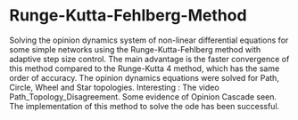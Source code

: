 # Runge-Kutta-Fehlberg-Method
Solving the opinion dynamics system of non-linear differential equations for some simple networks using the Runge-Kutta-Fehlberg method with adaptive step size control.
The main advantage is the faster convergence of this method compared to the Runge-Kutta 4 method, which has the same order of accuracy.
The opinion dynamics equations were solved for Path, Circle, Wheel and Star topologies. 
Interesting : The video Path_Topology_Disagreement. Some evidence of Opinion Cascade seen.
The implementation of this method to solve the ode has been successful.
